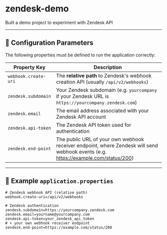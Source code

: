 # zendesk-demo
Built a demo project to experiment with Zendesk API

---

## 🔧 Configuration Parameters

The following properties must be defined to run the application correctly:

| Property Key              | Description                                                                                          |
|---------------------------|------------------------------------------------------------------------------------------------------|
| `webhook.create-uri`      | The **relative path** to Zendesk's webhook creation API (usually `/api/v2/webhooks`)                 |
| `zendesk.subdomain`       | Your Zendesk subdomain (e.g. `yourcompany` if your Zendesk URL is `https://yourcompany.zendesk.com`) |
| `zendesk.email`           | The email address associated with your Zendesk API account                                           |
| `zendesk.api-token`       | The Zendesk API token used for authentication                                                        |
| `zendesk.end-point`       | The public URL of your own webhook receiver endpoint, where Zendesk will send webhook events (e.g. https://example.com/status/200)|

---

## 📄 Example `application.properties`
```properties
# Zendesk webhook API (relative path)
webhook.create-uri=/api/v2/webhooks

# Zendesk authentication
zendesk.subdomain=https://yourcompany.zendesk.com
zendesk.email=yourname@yourcompany.com
zendesk.api-token=your_zendesk_api_token
# ⬇️ your own webhook receiver endpoint
zendesk.end-point=https://example.com/status/200
```
